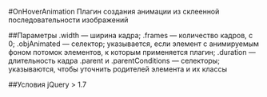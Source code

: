 #OnHoverAnimation
Плагин создания анимации из склеенной последовательности изображений

##Параметры
.width — ширина кадра;
.frames — количество кадров, с 0;
.objAnimated — селектор; указывается, если элемент с анимируемым фоном потомок элементов, к которым применяется плагин;
.duration — длительность кадра
.parent и .parentConditions — селекторы; указываются, чтобы уточнить родителей элемента и их классы

##Условия
jQuery > 1.7